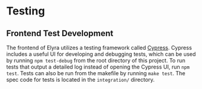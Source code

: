 <!--
{% comment %}
Copyright 2018-2020 Elyra Authors

Licensed under the Apache License, Version 2.0 (the "License");
you may not use this file except in compliance with the License.
You may obtain a copy of the License at

http://www.apache.org/licenses/LICENSE-2.0

Unless required by applicable law or agreed to in writing, software
distributed under the License is distributed on an "AS IS" BASIS,
WITHOUT WARRANTIES OR CONDITIONS OF ANY KIND, either express or implied.
See the License for the specific language governing permissions and
limitations under the License.
{% endcomment %}
-->

# Testing
## Frontend Test Development
The frontend of Elyra utilizes a testing framework called [Cypress](cypress.io).
Cypress includes a useful UI for developing and debugging tests, which can be used by
running `npm test-debug` from the root directory of this project. To run tests that output
a detailed log instead of opening the Cypress UI, run `npm test`. Tests can also be run
from the makefile by running `make test`. The spec code for tests is located in
the `integration/` directory.
